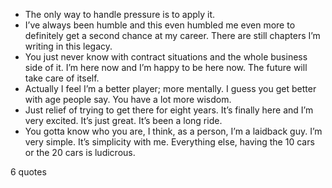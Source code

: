  - The only way to handle pressure is to apply it.
 - I’ve always been humble and this even humbled me even more to definitely get a second chance at my career. There are still chapters I’m writing in this legacy.
 - You just never know with contract situations and the whole business side of it. I’m here now and I’m happy to be here now. The future will take care of itself.
 - Actually I feel I’m a better player; more mentally. I guess you get better with age people say. You have a lot more wisdom.
 - Just relief of trying to get there for eight years. It’s finally here and I’m very excited. It’s just great. It’s been a long ride.
 - You gotta know who you are, I think, as a person, I’m a laidback guy. I’m very simple. It’s simplicity with me. Everything else, having the 10 cars or the 20 cars is ludicrous.

6 quotes
